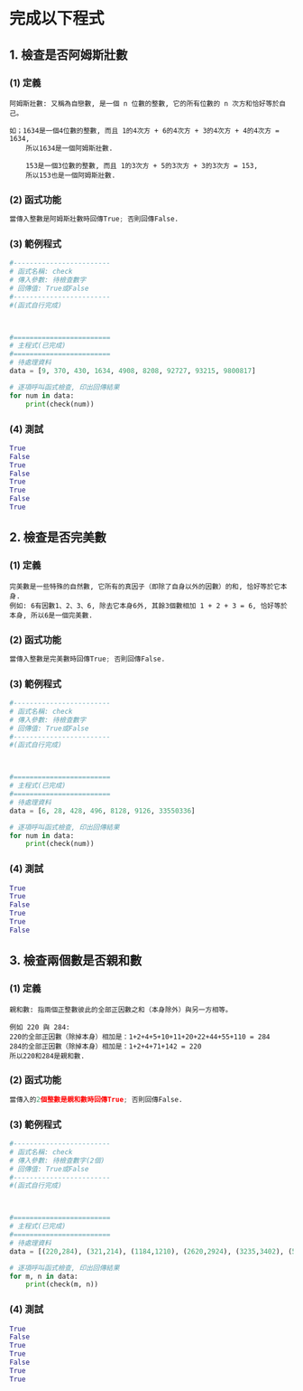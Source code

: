 # 完成以下程式


## 1. 檢查是否阿姆斯壯數

### (1) 定義
```
阿姆斯壯數: 又稱為自戀數, 是一個 n 位數的整數, 它的所有位數的 n 次方和恰好等於自己。

如；1634是一個4位數的整數, 而且 1的4次方 + 6的4次方 + 3的4次方 + 4的4次方 = 1634,
    所以1634是一個阿姆斯壯數.
    
    153是一個3位數的整數, 而且 1的3次方 + 5的3次方 + 3的3次方 = 153,
    所以153也是一個阿姆斯壯數.
```

### (2) 函式功能
``` python
當傳入整數是阿姆斯壯數時回傳True; 否則回傳False.
```

### (3) 範例程式
``` python
#------------------------
# 函式名稱: check
# 傳入參數: 待檢查數字
# 回傳值: True或False
#------------------------
#(函式自行完成)



#========================
# 主程式(已完成)
#========================
# 待處理資料
data = [9, 370, 430, 1634, 4908, 8208, 92727, 93215, 9800817]

# 逐項呼叫函式檢查, 印出回傳結果
for num in data:
    print(check(num))
```

### (4) 測試
``` python
True
False
True
False
True
True
False
True
```



## 2. 檢查是否完美數

### (1) 定義
```
完美數是一些特殊的自然數, 它所有的真因子（即除了自身以外的因數）的和, 恰好等於它本身. 
例如: 6有因數1、2、3、6, 除去它本身6外, 其餘3個數相加 1 + 2 + 3 = 6, 恰好等於本身, 所以6是一個完美數.
```

### (2) 函式功能
``` python
當傳入整數是完美數時回傳True; 否則回傳False.
```

### (3) 範例程式
``` python
#------------------------
# 函式名稱: check
# 傳入參數: 待檢查數字
# 回傳值: True或False
#------------------------
#(函式自行完成)



#========================
# 主程式(已完成)
#========================
# 待處理資料
data = [6, 28, 428, 496, 8128, 9126, 33550336]

# 逐項呼叫函式檢查, 印出回傳結果
for num in data:
    print(check(num))
```

### (4) 測試
``` python
True
True 
False
True
True
False
```


## 3. 檢查兩個數是否親和數

### (1) 定義
```
親和數: 指兩個正整數彼此的全部正因數之和（本身除外）與另一方相等。

例如 220 與 284:
220的全部正因數（除掉本身）相加是：1+2+4+5+10+11+20+22+44+55+110 = 284
284的全部正因數（除掉本身）相加是：1+2+4+71+142 = 220
所以220和284是親和數.
```

### (2) 函式功能
``` python
當傳入的2個整數是親和數時回傳True; 否則回傳False.
```

### (3) 範例程式
``` python
#------------------------
# 函式名稱: check
# 傳入參數: 待檢查數字(2個)
# 回傳值: True或False
#------------------------
#(函式自行完成)



#========================
# 主程式(已完成)
#========================
# 待處理資料
data = [(220,284), (321,214), (1184,1210), (2620,2924), (3235,3402), (5020,5564), (6232,6368)]

# 逐項呼叫函式檢查, 印出回傳結果
for m, n in data:
    print(check(m, n))
```

### (4) 測試
``` python
True
False
True
True
False
True
True
```
